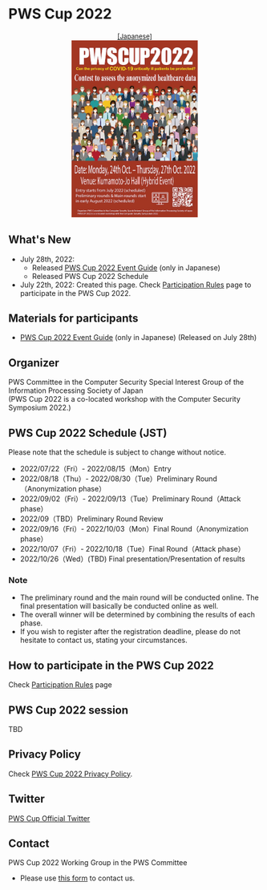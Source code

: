 # PWS Cup 2022

<div style="text-align: center;">
 <font size="2">
  <a href="./cup22.html">[Japanese]</a>
 </font>
</div>

<div align="center">
 <a href="./Images/poster2022_e_full.png">
  <img src="./Images/poster2022_e.jpg" width=50%>
 </a>
</div>

## What's New
- July 28th, 2022:
    - Released [PWS Cup 2022 Event Guide](./Images/docs/rule_v1.pdf) (only in Japanese)
    - Released PWS Cup 2022 Schedule
- July 22th, 2022: Created this page. Check [Participation Rules](./entry_e.html) page to participate in the PWS Cup 2022.

## Materials for participants
- [PWS Cup 2022 Event Guide](./Images/docs/rule_v1.pdf) (only in Japanese) (Released on July 28th)

## Organizer
PWS Committee in the Computer Security Special Interest Group of the Information Processing Society of Japan  
(PWS Cup 2022 is a co-located workshop with the Computer Security Symposium 2022.)

## PWS Cup 2022 Schedule (JST)
Please note that the schedule is subject to change without notice.

- 2022/07/22（Fri）- 2022/08/15（Mon）Entry
- 2022/08/18（Thu）- 2022/08/30（Tue）Preliminary Round（Anonymization phase）
- 2022/09/02（Fri）- 2022/09/13（Tue）Preliminary Round（Attack phase）
- 2022/09（TBD）Preliminary Round Review
- 2022/09/16（Fri）- 2022/10/03（Mon）Final Round（Anonymization phase）
- 2022/10/07（Fri）- 2022/10/18（Tue）Final Round（Attack phase）
- 2022/10/26（Wed）(TBD) Final presentation/Presentation of results

### Note
- The preliminary round and the main round will be conducted online. The final presentation will basically be conducted online as well.
- The overall winner will be determined by combining the results of each phase.
- If you wish to register after the registration deadline, please do not hesitate to contact us, stating your circumstances.

## How to participate in the PWS Cup 2022
Check [Participation Rules](./entry_e.html) page

## PWS Cup 2022 session
TBD

## Privacy Policy
Check [PWS Cup 2022 Privacy Policy](./privacy_policy_e.html).

## Twitter
[PWS Cup Official Twitter](https://twitter.com/pwscup_admin)


## Contact
PWS Cup 2022 Working Group in the PWS Committee

  - Please use [this form](https://docs.google.com/forms/d/e/1FAIpQLSfyTFysiL6LBl4xGSHPV3qdl9mYIL_s_0yMMRQ7Q02gVf43Wg/viewform) to contact us.

